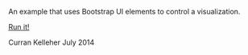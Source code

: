 An example that uses Bootstrap UI elements to control a visualization.

[Run it!](http://curran.github.io/model/examples/d3Bootstrap/)

Curran Kelleher July 2014
